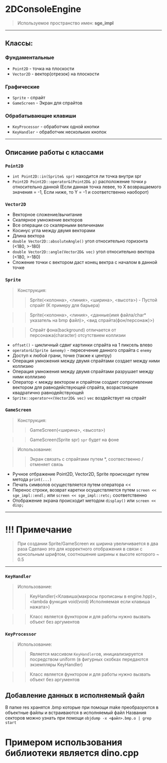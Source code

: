 # 2DConsoleEngine
> Используемое пространство имен: **sge_impl**
____
## Классы:
### Фундаментальные
* `Point2D` - точка на плоскости
* `Vector2D` - вектор(отрезок) на плоскости
### Графические
* `Sprite` - спрайт
* `GameScreen` - Экран для спрайтов
### Обрабатывающие клавиши
* `KeyProcessor` - обработчик одной кнопки
* `KeyHandler` - обработчик нескольких кнопок
____
## Описание работы с классами

### `Point2D`
* `int Point2D::in(Sprite& spr)` находится ли точка внутри spr
* `Point2D Point2D::operator&(Point2D& p)` расположение точки `p` относительно данной (Если данная точка левее, то X возвращаемого значения = -1, Если ниже, то Y = -1 и соответственно наоборот)

### `Vector2D`
* Векторное сложение/вычитание
* Скалярное умножение векторов
* Все операции со скалярными величинами
* Косинус угла между двумя векторами
* Длина вектора
* `double Vector2D::absoluteAngle()` угол относительно горизонта (<180, >-180) 
* `double Vector2D::angle(Vector2D& vec)` угол относительно вектора (<180, >-180)
* Сложение точки с вектором даст конец вектра с началом в данной точке

### `Sprite`
> Конструкция:
>> Sprite(<колонна>, <линия>, <ширина>, <высота>) - Пустой спрайт (К примеру для барьера)

>> Sprite(<колонна>, <линия>, <данные(имя файла/char* указатель на bmp файл)>, <вид спрайта(фон/персонаж)>)

>> Спрайт фона(background) отличается от персонажа(character) отсутствием коллизии
* `offset()` - цикличный сдвиг картинки спрайта на 1 пиксель влево
* `operator&(Sprite &enemy)` - пересечение данного спрайта с `enemy`
* Доступ к любой грани, точке (также к центру) 
* Операция умножения между двумя спрайтами создает между ними коллизию
* Операция умножения между двумя спрайтами разрушает между ними коллизию
* Оператор < между вектором и спрайтом создает сопротивление вектором для равнодействующей спрайта, возрастающее квадратично равнодействующей
* `Sprite::operator<<(Vector2D& vec)` `vec` воздействует на спрайт

### `GameScreen`
> Конструкция:
>> GameScreen(<ширина>, <высота>)

>> GameScreen(Sprite spr) `spr` будет на фоне

> Использование:
>> Экран связать с спрайтами путем *, соотвественно / отменяет связь
* Ручное отбражение Point2D, Vector2D, Sprite происходит путем метода `print(...)`
* Печать символов осуществляется путем оператора << 
* Перенос строки, возврат каретки осуществляется путем `screen << sge_impl::endl;` или `screen << sge_impl::retc;` соответственно
* Отображение экрана происходит методом `display()` или `screen << disp;`
____
# !!! Примечание
> При создании Sprite/GameScreen их ширина увеличивается в два раза
> Сделано это для корректного отображения в связи с консольным шрифтом, соотношение ширины к высоте которого ~ 0.5
____

### `KeyHandler`
> Использование:
>> KeyHandler(<Клавиша(макросы прописаны в engine.hpp)>, <lambda функция void(void) Исполняемая если клавиша нажата>)

>> Класс является функтором и для работы нужно вызвать объект без аргументов

### `KeyProcessor`
> Использование:
>> Является массивом `KeyHandler`ов, инициализируется посредством uniform (в фигурных скобках передаются экземпляры KeyHandler)

>> Класс является функтором и для работы нужно вызвать объект без аргументов

## Добавление данных в исполняемый файл
В папке res хранятся .bmp которые при помощи make преобразуются в объектные файлы и встраиваются в исполняемый файл
Названия секторов можно узнать при помощи `objdump -x <файл>.bmp.o | grep start`

# **Примером использования библиотеки является dino.cpp**
